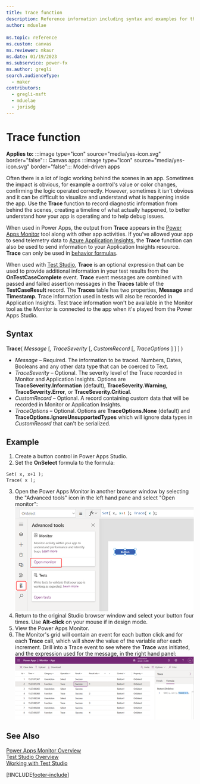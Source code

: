 ```yaml
---
title: Trace function
description: Reference information including syntax and examples for the Trace function.
author: mduelae

ms.topic: reference
ms.custom: canvas
ms.reviewer: mkaur
ms.date: 01/19/2023
ms.subservice: power-fx
ms.author: gregli
search.audienceType:
  - maker
contributors:
  - gregli-msft
  - mduelae
  - jorisdg
---
```


# Trace function

**Applies to:** :::image type="icon" source="media/yes-icon.svg" border="false"::: Canvas apps :::image type="icon" source="media/yes-icon.svg" border="false"::: Model-driven apps 

Often there is a lot of logic working behind the scenes in an app. Sometimes the impact is obvious, for example a control's value or color changes, confirming the logic operated correctly. However, sometimes it isn't obvious and it can be difficult to visualize and understand what is happening inside the app. Use the **Trace** function to record diagnostic information from behind the scenes, creating a timeline of what actually happened, to better understand how your app is operating and to help debug issues.

When used in Power Apps, the output from **Trace** appears in the [Power Apps Monitor](/power-apps/maker/monitor-overview) tool along with other app activities. If you've allowed your app to send telemetry data to [Azure Application Insights](/power-apps/maker/canvas-apps/application-insights), the **Trace** function can also be used to send information to your Application Insights resource. **Trace** can only be used in [behavior formulas](../imperative.md). 

When used with [Test Studio](/power-apps/maker/canvas-apps/test-studio), **Trace** is an optional expression that can be used to provide additional information in your test results from the **OnTestCaseComplete** event. **Trace** event messages are combined with passed and failed assertion messages in the **Traces** table of the **TestCaseResult** record. The **Traces** table has two properties, **Message** and **Timestamp**. Trace information used in tests will also be recorded in Application Insights. Test trace information won't be available in the Monitor tool as the Monitor is connected to the app when it's played from the Power Apps Studio.

## Syntax

**Trace**( _Message_ [, _TraceSeverity_ [, _CustomRecord_ [, _TraceOptions_ ] ] ] )

- _Message_ – Required. The information to be traced. Numbers, Dates, Booleans and any other data type that can be coerced to Text.
- _TraceSeverity_ – Optional. The severity level of the Trace recorded in Monitor and Application Insights. Options are **TraceSeverity.Information** (default), **TraceSeverity.Warning**, **TraceSeverity.Error**, or **TraceSeverity.Critical**.
- _CustomRecord_ – Optional. A record containing custom data that will be recorded in Monitor or Application Insights.
- _TraceOptions_ – Optional. Options are **TraceOptions.None** (default) and **TraceOptions.IgnoreUnsupportedTypes** which will ignore data types in _CustomRecord_ that can't be serialized.  

## Example

1. Create a button control in Power Apps Studio.
2. Set the **OnSelect** formula to the formula:
  ```powerapps-dot
  Set( x, x+1 );
  Trace( x );
  ```
3. Open the Power Apps Monitor in another browser window by selecting the "Advanced tools" icon in the left hand pane and select "Open monitor":
  ![entry point for Power Apps monitor](media/function-trace/open-monitor.png)
4. Return to the original Studio browser window and select your button four times.  Use **Alt-click** on your mouse if in design mode.
5. View the Power Apps Monitor.  
6. The Monitor's grid will contain an event for each button click and for each **Trace** call, which will show the value of the variable after each increment. Drill into a Trace event to see where the **Trace** was initiated, and the expression used for the message, in the right hand panel:
  ![monitor trace showing button being pressed four times and corresponding increments of a variable](media/function-trace/increment-trace.png)

## See Also

[Power Apps Monitor Overview](/power-apps/maker/monitor-overview) <br>
[Test Studio Overview](/power-apps/maker/canvas-apps/test-studio) <br>
[Working with Test Studio](/power-apps/maker/canvas-apps/working-with-test-studio)

[!INCLUDE[footer-include](../../includes/footer-banner.md)]
